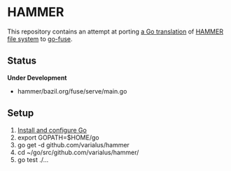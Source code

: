 HAMMER
======

This repository contains an attempt at porting [a Go translation][1] of [HAMMER file system][2] to [go-fuse][3].

Status
------

**Under Development**

 - hammer/bazil.org/fuse/serve/main.go

Setup
-----

 1. [Install and configure Go][4]
 2. export GOPATH=$HOME/go
 3. go get -d github.com/varialus/hammer
 4. cd ~/go/src/github.com/varialus/hammer/
 5. go test ./...

[1]:https://github.com/varialus/bsd
[2]:http://en.wikipedia.org/wiki/HAMMER
[3]:https://github.com/hanwen/go-fuse
[4]:http://golang.org/doc/install
